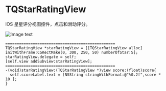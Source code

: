 TQStarRatingView
================

IOS 星星评分视图控件，点击和滑动评分。

![Image text](http://github.com/TinyQ/TQStarRatingView/raw/master/READMEIMAGE/TQStarRatingView.gif)

    ================================================
    TQStarRatingView *starRatingView = [[TQStarRatingView alloc] initWithFrame:CGRectMake(0, 300, 250, 50) numberOfStar:5];
    starRatingView.delegate = self;
    [self.view addSubview:starRatingView];
    ================================================
    -(void)starRatingView:(TQStarRatingView *)view score:(float)score{
      self.scoreLabel.text = [NSString stringWithFormat:@"%0.2f",score * 10 ];
    }
